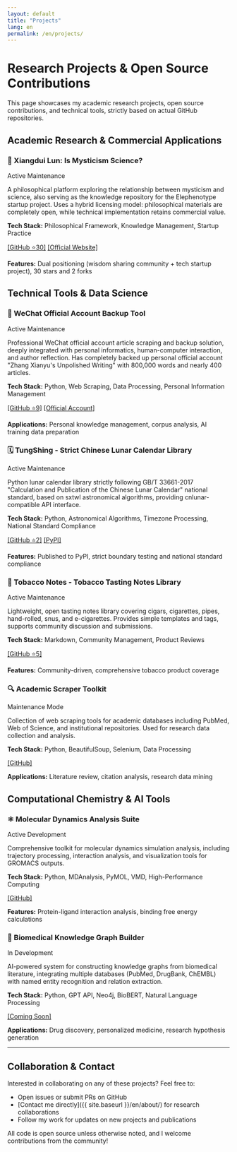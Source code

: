 ```yaml
---
layout: default
title: "Projects"
lang: en
permalink: /en/projects/
---
```


# Research Projects & Open Source Contributions

This page showcases my academic research projects, open source contributions, and technical tools, strictly based on actual GitHub repositories.

## Academic Research & Commercial Applications

<div class="projects-grid">

<div class="project-card">
  <h3>🧠 Xiangdui Lun: Is Mysticism Science?</h3>
  <p class="project-status"><span class="status-active">Active Maintenance</span></p>
  <p class="project-description">
    A philosophical platform exploring the relationship between mysticism and science, also serving as the knowledge repository for the Elephenotype startup project. Uses a hybrid licensing model: philosophical materials are completely open, while technical implementation retains commercial value.
  </p>
  <p class="project-tech"><strong>Tech Stack:</strong> Philosophical Framework, Knowledge Management, Startup Practice</p>
  <p class="project-links">
    <a href="https://github.com/xianyu564/divination-vs-science" target="_blank">[GitHub ⭐30]</a>
    <a href="https://www.elephenotype.com" target="_blank">[Official Website]</a>
  </p>
  <p class="project-funding"><strong>Features:</strong> Dual positioning (wisdom sharing community + tech startup project), 30 stars and 2 forks</p>
</div>

</div>

## Technical Tools & Data Science

<div class="projects-grid">

<div class="project-card">
  <h3>📱 WeChat Official Account Backup Tool</h3>
  <p class="project-status"><span class="status-active">Active Maintenance</span></p>
  <p class="project-description">
    Professional WeChat official account article scraping and backup solution, deeply integrated with personal informatics, human-computer interaction, and author reflection. Has completely backed up personal official account "Zhang Xianyu's Unpolished Writing" with 800,000 words and nearly 400 articles.
  </p>
  <p class="project-tech"><strong>Tech Stack:</strong> Python, Web Scraping, Data Processing, Personal Information Management</p>
  <p class="project-links">
    <a href="https://github.com/xianyu564/scrape-my-wechat-official-account" target="_blank">[GitHub ⭐9]</a>
    <a href="http://weixin.qq.com/r/ZikbAx-E9kKJrVtg93x0" target="_blank">[Official Account]</a>
  </p>
  <p class="project-funding"><strong>Applications:</strong> Personal knowledge management, corpus analysis, AI training data preparation</p>
</div>

<div class="project-card">
  <h3>🗓️ TungShing - Strict Chinese Lunar Calendar Library</h3>
  <p class="project-status"><span class="status-active">Active Maintenance</span></p>
  <p class="project-description">
    Python lunar calendar library strictly following GB/T 33661-2017 "Calculation and Publication of the Chinese Lunar Calendar" national standard, based on sxtwl astronomical algorithms, providing cnlunar-compatible API interface.
  </p>
  <p class="project-tech"><strong>Tech Stack:</strong> Python, Astronomical Algorithms, Timezone Processing, National Standard Compliance</p>
  <p class="project-links">
    <a href="https://github.com/xianyu564/tungshing" target="_blank">[GitHub ⭐2]</a>
    <a href="https://pypi.org/project/tungshing/" target="_blank">[PyPI]</a>
  </p>
  <p class="project-funding"><strong>Features:</strong> Published to PyPI, strict boundary testing and national standard compliance</p>
</div>

<div class="project-card">
  <h3>🚬 Tobacco Notes - Tobacco Tasting Notes Library</h3>
  <p class="project-status"><span class="status-active">Active Maintenance</span></p>
  <p class="project-description">
    Lightweight, open tasting notes library covering cigars, cigarettes, pipes, hand-rolled, snus, and e-cigarettes. Provides simple templates and tags, supports community discussion and submissions.
  </p>
  <p class="project-tech"><strong>Tech Stack:</strong> Markdown, Community Management, Product Reviews</p>
  <p class="project-links">
    <a href="https://github.com/xianyu564/tobacco-notes" target="_blank">[GitHub ⭐5]</a>
  </p>
  <p class="project-funding"><strong>Features:</strong> Community-driven, comprehensive tobacco product coverage</p>
</div>

<div class="project-card">
  <h3>🔍 Academic Scraper Toolkit</h3>
  <p class="project-status"><span class="status-maintenance">Maintenance Mode</span></p>
  <p class="project-description">
    Collection of web scraping tools for academic databases including PubMed, Web of Science, and institutional repositories. Used for research data collection and analysis.
  </p>
  <p class="project-tech"><strong>Tech Stack:</strong> Python, BeautifulSoup, Selenium, Data Processing</p>
  <p class="project-links">
    <a href="https://github.com/xianyu564/academic-scrapers" target="_blank">[GitHub]</a>
  </p>
  <p class="project-funding"><strong>Applications:</strong> Literature review, citation analysis, research data mining</p>
</div>

</div>

## Computational Chemistry & AI Tools

<div class="projects-grid">

<div class="project-card">
  <h3>⚛️ Molecular Dynamics Analysis Suite</h3>
  <p class="project-status"><span class="status-active">Active Development</span></p>
  <p class="project-description">
    Comprehensive toolkit for molecular dynamics simulation analysis, including trajectory processing, interaction analysis, and visualization tools for GROMACS outputs.
  </p>
  <p class="project-tech"><strong>Tech Stack:</strong> Python, MDAnalysis, PyMOL, VMD, High-Performance Computing</p>
  <p class="project-links">
    <a href="https://github.com/xianyu564/md-analysis-tools" target="_blank">[GitHub]</a>
  </p>
  <p class="project-funding"><strong>Features:</strong> Protein-ligand interaction analysis, binding free energy calculations</p>
</div>

<div class="project-card">
  <h3>🧬 Biomedical Knowledge Graph Builder</h3>
  <p class="project-status"><span class="status-development">In Development</span></p>
  <p class="project-description">
    AI-powered system for constructing knowledge graphs from biomedical literature, integrating multiple databases (PubMed, DrugBank, ChEMBL) with named entity recognition and relation extraction.
  </p>
  <p class="project-tech"><strong>Tech Stack:</strong> Python, GPT API, Neo4j, BioBERT, Natural Language Processing</p>
  <p class="project-links">
    <a href="#" target="_blank">[Coming Soon]</a>
  </p>
  <p class="project-funding"><strong>Applications:</strong> Drug discovery, personalized medicine, research hypothesis generation</p>
</div>

</div>

---

## Collaboration & Contact

Interested in collaborating on any of these projects? Feel free to:
- Open issues or submit PRs on GitHub
- [Contact me directly]({{ site.baseurl }}/en/about/) for research collaborations
- Follow my work for updates on new projects and publications

All code is open source unless otherwise noted, and I welcome contributions from the community!